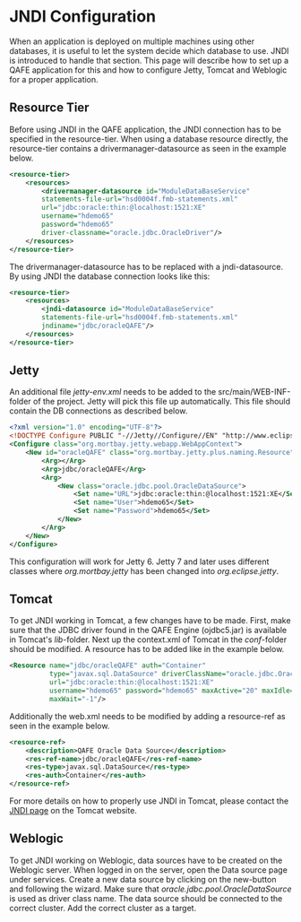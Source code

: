 # JNDI Configuration
When an application is deployed on multiple machines using other databases, it is useful to let the system decide which database to use. JNDI is introduced to handle that section. This page will describe how to set up a QAFE application for this and how to configure Jetty, Tomcat and Weblogic for a proper application.
## Resource Tier
Before using JNDI in the QAFE application, the JNDI connection has to be specified in the resource-tier. When using a database resource directly, the resource-tier contains a drivermanager-datasource as seen in the example below.

```XML
<resource-tier>
	<resources>
		<drivermanager-datasource id="ModuleDataBaseService"
		statements-file-url="hsd0004f.fmb-statements.xml"
		url="jdbc:oracle:thin:@localhost:1521:XE"
		username="hdemo65"
		password="hdemo65"
		driver-classname="oracle.jdbc.OracleDriver"/>
	</resources>
</resource-tier>
```


The drivermanager-datasource has to be replaced with a jndi-datasource. By using JNDI the database connection looks like this:

```XML
<resource-tier>
	<resources>
		<jndi-datasource id="ModuleDataBaseService"
		statements-file-url="hsd0004f.fmb-statements.xml"
		jndiname="jdbc/oracleQAFE"/>
	</resources>
</resource-tier>
```


## Jetty
An additional file *jetty-env.xml* needs to be added to the src/main/WEB-INF-folder of the project. Jetty will pick this file up automatically. This file should contain the DB connections as described below.

```XML
<?xml version="1.0" encoding="UTF-8"?>
<!DOCTYPE Configure PUBLIC "-//Jetty//Configure//EN" "http://www.eclipse.org/jetty/configure.dtd">
<Configure class="org.mortbay.jetty.webapp.WebAppContext">
	<New id="oracleQAFE" class="org.mortbay.jetty.plus.naming.Resource">
		<Arg></Arg>
		<Arg>jdbc/oracleQAFE</Arg>
		<Arg>
			<New class="oracle.jdbc.pool.OracleDataSource">
				<Set name="URL">jdbc:oracle:thin:@localhost:1521:XE</Set>
				<Set name="User">hdemo65</Set>
				<Set name="Password">hdemo65</Set>
			</New>
		</Arg>
	</New>
</Configure>
```

This configuration will work for Jetty 6. Jetty 7 and later uses different classes where *org.mortbay.jetty* has been changed into *org.eclipse.jetty*.

## Tomcat
To get JNDI working in Tomcat, a few changes have to be made. First, make sure that the JDBC driver found in the QAFE Engine (ojdbc5.jar) is available in Tomcat's *lib*-folder. Next up the context.xml of Tomcat in the *conf*-folder should be modified. A resource has to be added like in the example below.
```XML
<Resource name="jdbc/oracleQAFE" auth="Container"
		  type="javax.sql.DataSource" driverClassName="oracle.jdbc.OracleDriver"
		  url="jdbc:oracle:thin:@localhost:1521:XE"
		  username="hdemo65" password="hdemo65" maxActive="20" maxIdle="10" accessToUnderlyingConnectionAllowed="true"
		  maxWait="-1"/>
```

Additionally the web.xml needs to be modified by adding a resource-ref as seen in the example below.
 
```XML		 
<resource-ref>
	<description>QAFE Oracle Data Source</description>
	<res-ref-name>jdbc/oracleQAFE</res-ref-name>
	<res-type>javax.sql.DataSource</res-type>
	<res-auth>Container</res-auth>
</resource-ref>
```

For more details on how to properly use JNDI in Tomcat, please contact the [JNDI page](https://tomcat.apache.org/tomcat-7.0-doc/jndi-datasource-examples-howto.html "Tomcat website") on the Tomcat website.

## Weblogic
To get JNDI working on Weblogic, data sources have to be created on the Weblogic server. When logged in on the server, open the Data source page under services. Create a new data source by clicking on the new-button and following the wizard. Make sure that *oracle.jdbc.pool.OracleDataSource* is used as driver class name. The data source should be connected to the correct cluster. Add the correct cluster as a target.
